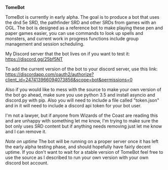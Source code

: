 **TomeBot**

TomeBot is currently in early alpha.
The goal is to produce a bot that uses the dnd 5e SRD, the pathfinder SRD and other SRDs from games with an OGL.
The bot is designed as a reference bot to make playing these pen and paper games easier,
you can use commands to look up spells and monsters, and current work in progress functions include group management and session scheduling.

My Discord server that the bot lives on if you want to test it:
https://discord.gg/25bf5NT

To add the current version of the bot to your discord server, use this link: https://discordapp.com/oauth2/authorize?client_id=247413966094073856&scope=bot&permissions=0

Also if you would like to mess with the source to make your own version of the bot go ahead,
make sure you use python 3.5 and install asyncio and discord.py with pip.
Also you will need to include a file called "token.json" and in it will need to include a discord api token for your bot user.

I'm not a lawyer, but if anyone from Wizards of the Coast are reading this and are unhappy with something let me know,
I'm trying to make sure the bot only uses SRD content but if anything needs removing just let me know and I can remove it.

*Note on uptime*
The bot will be running on a proper server once it has left the early alpha testing phase, and should hopefully have fairly decent uptime.
If you don't want to wait for a stable version of TomeBot feel free to use the source as I described to run your own version with your own discord bot account.
